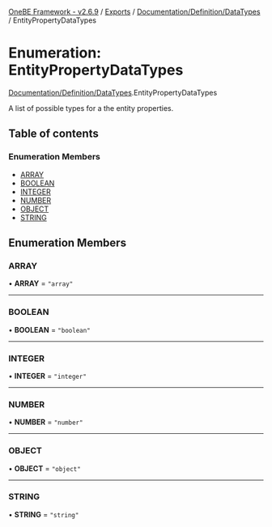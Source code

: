 [OneBE Framework - v2.6.9](../README.md) / [Exports](../modules.md) / [Documentation/Definition/DataTypes](../modules/Documentation_Definition_DataTypes.md) / EntityPropertyDataTypes

# Enumeration: EntityPropertyDataTypes

[Documentation/Definition/DataTypes](../modules/Documentation_Definition_DataTypes.md).EntityPropertyDataTypes

A list of possible types for a the entity properties.

## Table of contents

### Enumeration Members

- [ARRAY](Documentation_Definition_DataTypes.EntityPropertyDataTypes.md#array)
- [BOOLEAN](Documentation_Definition_DataTypes.EntityPropertyDataTypes.md#boolean)
- [INTEGER](Documentation_Definition_DataTypes.EntityPropertyDataTypes.md#integer)
- [NUMBER](Documentation_Definition_DataTypes.EntityPropertyDataTypes.md#number)
- [OBJECT](Documentation_Definition_DataTypes.EntityPropertyDataTypes.md#object)
- [STRING](Documentation_Definition_DataTypes.EntityPropertyDataTypes.md#string)

## Enumeration Members

### ARRAY

• **ARRAY** = ``"array"``

___

### BOOLEAN

• **BOOLEAN** = ``"boolean"``

___

### INTEGER

• **INTEGER** = ``"integer"``

___

### NUMBER

• **NUMBER** = ``"number"``

___

### OBJECT

• **OBJECT** = ``"object"``

___

### STRING

• **STRING** = ``"string"``

